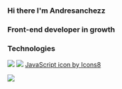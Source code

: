 ### Hi there I'm Andresanchezz
### Front-end developer in growth

### Technologies

<a src="https://www.w3schools.com/css/"><img src="https://img.icons8.com/color/48/000000/css3.png"/></a>
<a src="https://www.w3schools.com/html/"><img src="https://img.icons8.com/color/48/000000/html-5.png"/></a>
<a target="_blank" href="https://icons8.com/icon/102838/javascript">JavaScript icon by Icons8</a>



<img align="left" src="https://github-readme-stats.vercel.app/api?username=andresanchezz&show_icons=true&theme=react" />

